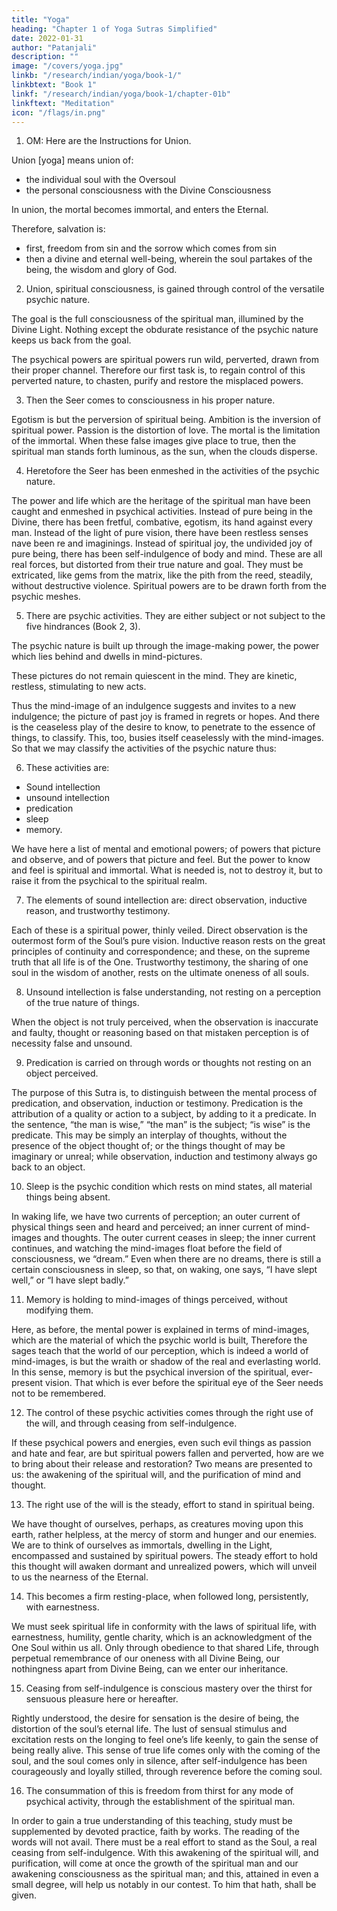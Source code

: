 ```yaml
---
title: "Yoga"
heading: "Chapter 1 of Yoga Sutras Simplified"
date: 2022-01-31
author: "Patanjali"
description: ""
image: "/covers/yoga.jpg"
linkb: "/research/indian/yoga/book-1/"
linkbtext: "Book 1"
linkf: "/research/indian/yoga/book-1/chapter-01b"
linkftext: "Meditation"
icon: "/flags/in.png"
---
```


<!-- Charles Johnston


Contents
INTRODUCTION TO BOOK I
BOOK I
INTRODUCTION TO BOOK II
BOOK II
INTRODUCTION TO BOOK III
BOOK III
INTRODUCTION TO BOOK IV
BOOK IV
INTRODUCTION TO BOOK I

The Yoga Sutras of Patanjali are in themselves exceedingly brief, less than ten pages of large type in the original. Yet they contain the essence of practical wisdom, set forth in admirable order and detail. The theme, if the present interpreter be right, is the great regeneration, the birth of the spiritual from the psychical man: the same theme which Paul so wisely and eloquently set forth in writing to his disciples in Corinth, the theme of all mystics in all lands.

We think of ourselves as living a purely physical life, in these material bodies of ours. In reality, we have gone far indeed from pure physical life; for ages, our life has been psychical, we have been centred and immersed in the psychic nature. Some of the schools of India say that the psychic nature is, as it were, a looking-glass, wherein are mirrored the things seen by the physical eyes, and heard by the physical ears. But this is a magic mirror; the images remain, and take a certain life of their own. Thus within the psychic realm of our life there grows up an imaged world wherein we dwell; a world of the images of things seen and heard, and therefore a world of memories; a world also of hopes and desires, of fears and regrets. Mental life grows up among these images, built on a measuring and comparing, on the massing of images together into general ideas; on the abstraction of new notions and images from these; till a new world is built up within, full of desires and hates, ambition, envy, longing, speculation, curiosity, self-will, self-interest.

The teaching of the East is, that all these are true powers overlaid by false desires; that though in manifestation psychical, they are in essence spiritual; that the psychical man is the veil and prophecy of the spiritual man.

The purpose of life, therefore, is the realizing of that prophecy; the unveiling of the immortal man; the birth of the spiritual from the psychical, whereby we enter our divine inheritance and come to inhabit Eternity. This is, indeed, salvation, the purpose of all true religion, in all times.

Patanjali has in mind the spiritual man, to be born from the psychical. His purpose is, to set in order the practical means for the unveiling and regeneration, and to indicate the fruit, the glory and the power, of that new birth.

Through the Sutras of the first book, Patanjali is concerned with the first great problem, the emergence of the spiritual man from the veils and meshes of the psychic nature, the moods and vestures of the mental and emotional man. Later will come the consideration of the nature and powers of the spiritual man, once he stands clear of the psychic veils and trammels, and a view of the realms in which these new spiritual powers are to be revealed.

At this point may come a word of explanation. I have been asked why I use the word Sutras, for these rules of Patanjali’s system, when the word Aphorism has been connected with them in our minds for a generation. The reason is this: the name Aphorism suggests, to me at least, a pithy sentence of very general application; a piece of proverbial wisdom that may be quoted in a good many sets of circumstance, and which will almost bear on its face the evidence of its truth. But with a Sutra the case is different. It comes from the same root as the word “sew,” and means, indeed, a thread, suggesting, therefore, a close knit, consecutive chain of argument. Not only has each Sutra a definite place in the system, but further, taken out of this place, it will be almost meaningless, and will by no means be self-evident. So I have thought best to adhere to the original word. The Sutras of Patanjali are as closely knit together, as dependent on each other, as the propositions of Euclid, and can no more be taken out of their proper setting.

In the second part of the first book, the problem of the emergence of the spiritual man is further dealt with. We are led to the consideration of the barriers to his emergence, of the overcoming of the barriers, and of certain steps and stages in the ascent from the ordinary consciousness of practical life, to the finer, deeper, radiant consciousness of the spiritual man.
 -->


1. OM: Here are the  Instructions for Union.

Union [yoga] means union of:
- the individual soul with the Oversoul
- the personal consciousness with the Divine Consciousness

In union, the mortal becomes immortal, and enters the Eternal. 

Therefore, salvation is:
- first, freedom from sin and the sorrow which comes from sin
- then a divine and eternal well-being, wherein the soul partakes of the being, the wisdom and glory of God.


2. Union, spiritual consciousness, is gained through control of the versatile psychic nature.

The goal is the full consciousness of the spiritual man, illumined by the Divine Light. Nothing except the obdurate resistance of the psychic nature keeps us back from the goal. 

The psychical powers are spiritual powers run wild, perverted, drawn from their proper channel. Therefore our first task is, to regain control of this perverted nature, to chasten, purify and restore the misplaced powers.

3. Then the Seer comes to consciousness in his proper nature.

Egotism is but the perversion of spiritual being. Ambition is the inversion of spiritual power. Passion is the distortion of love. The mortal is the limitation of the immortal. When these false images give place to true, then the spiritual man stands forth luminous, as the sun, when the clouds disperse.

4. Heretofore the Seer has been enmeshed in the activities of the psychic nature.

The power and life which are the heritage of the spiritual man have been caught and enmeshed in psychical activities. Instead of pure being in the Divine, there has been fretful, combative, egotism, its hand against every man. Instead of the light of pure vision, there have been restless senses nave been re and imaginings. Instead of spiritual joy, the undivided joy of pure being, there has been self-indulgence of body and mind. These are all real forces, but distorted from their true nature and goal. They must be extricated, like gems from the matrix, like the pith from the reed, steadily, without destructive violence. Spiritual powers are to be drawn forth from the psychic meshes.

5. There are psychic activities. They are either subject or not subject to the five hindrances (Book 2, 3).

The psychic nature is built up through the image-making power, the power which lies behind and dwells in mind-pictures. 

These pictures do not remain quiescent in the mind. They are kinetic, restless, stimulating to new acts. 

Thus the mind-image of an indulgence suggests and invites to a new indulgence; the picture of past joy is framed in regrets or hopes. And there is the ceaseless play of the desire to know, to penetrate to the essence of things, to classify. This, too, busies itself ceaselessly with the mind-images. So that we may classify the activities of the psychic nature thus:


6. These activities are: 
- Sound intellection
- unsound intellection
- predication
- sleep
- memory.

We have here a list of mental and emotional powers; of powers that picture and observe, and of powers that picture and feel. But the power to know and feel is spiritual and immortal. What is needed is, not to destroy it, but to raise it from the psychical to the spiritual realm.

7. The elements of sound intellection are: direct observation, inductive reason, and trustworthy testimony.

Each of these is a spiritual power, thinly veiled. Direct observation is the outermost form of the Soul’s pure vision. Inductive reason rests on the great principles of continuity and correspondence; and these, on the supreme truth that all life is of the One. Trustworthy testimony, the sharing of one soul in the wisdom of another, rests on the ultimate oneness of all souls.

8. Unsound intellection is false understanding, not resting on a perception of the true nature of things.

When the object is not truly perceived, when the observation is inaccurate and faulty, thought or reasoning based on that mistaken perception is of necessity false and unsound.

9. Predication is carried on through words or thoughts not resting on an object perceived.

The purpose of this Sutra is, to distinguish between the mental process of predication, and observation, induction or testimony. Predication is the attribution of a quality or action to a subject, by adding to it a predicate. In the sentence, “the man is wise,” “the man” is the subject; “is wise” is the predicate. This may be simply an interplay of thoughts, without the presence of the object thought of; or the things thought of may be imaginary or unreal; while observation, induction and testimony always go back to an object.

10. Sleep is the psychic condition which rests on mind states, all material things being absent.

In waking life, we have two currents of perception; an outer current of physical things seen and heard and perceived; an inner current of mind-images and thoughts. The outer current ceases in sleep; the inner current continues, and watching the mind-images float before the field of consciousness, we “dream.” Even when there are no dreams, there is still a certain consciousness in sleep, so that, on waking, one says, “I have slept well,” or “I have slept badly.”

11. Memory is holding to mind-images of things perceived, without modifying them.

Here, as before, the mental power is explained in terms of mind-images, which are the material of which the psychic world is built, Therefore the sages teach that the world of our perception, which is indeed a world of mind-images, is but the wraith or shadow of the real and everlasting world. In this sense, memory is but the psychical inversion of the spiritual, ever-present vision. That which is ever before the spiritual eye of the Seer needs not to be remembered.

12. The control of these psychic activities comes through the right use of the will, and through ceasing from self-indulgence.

If these psychical powers and energies, even such evil things as passion and hate and fear, are but spiritual powers fallen and perverted, how are we to bring about their release and restoration? Two means are presented to us: the awakening of the spiritual will, and the purification of mind and thought.

13. The right use of the will is the steady, effort to stand in spiritual being.

We have thought of ourselves, perhaps, as creatures moving upon this earth, rather helpless, at the mercy of storm and hunger and our enemies. We are to think of ourselves as immortals, dwelling in the Light, encompassed and sustained by spiritual powers. The steady effort to hold this thought will awaken dormant and unrealized powers, which will unveil to us the nearness of the Eternal.

14. This becomes a firm resting-place, when followed long, persistently, with earnestness.

We must seek spiritual life in conformity with the laws of spiritual life, with earnestness, humility, gentle charity, which is an acknowledgment of the One Soul within us all. Only through obedience to that shared Life, through perpetual remembrance of our oneness with all Divine Being, our nothingness apart from Divine Being, can we enter our inheritance.

15. Ceasing from self-indulgence is conscious mastery over the thirst for sensuous pleasure here or hereafter.

Rightly understood, the desire for sensation is the desire of being, the distortion of the soul’s eternal life. The lust of sensual stimulus and excitation rests on the longing to feel one’s life keenly, to gain the sense of being really alive. This sense of true life comes only with the coming of the soul, and the soul comes only in silence, after self-indulgence has been courageously and loyally stilled, through reverence before the coming soul.

16. The consummation of this is freedom from thirst for any mode of psychical activity, through the establishment of the spiritual man.

In order to gain a true understanding of this teaching, study must be supplemented by devoted practice, faith by works. The reading of the words will not avail. There must be a real effort to stand as the Soul, a real ceasing from self-indulgence. With this awakening of the spiritual will, and purification, will come at once the growth of the spiritual man and our awakening consciousness as the spiritual man; and this, attained in even a small degree, will help us notably in our contest. To him that hath, shall be given.

